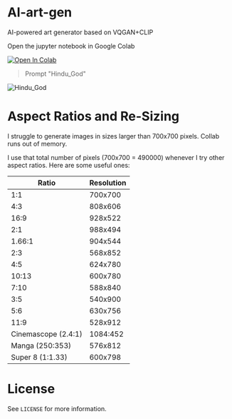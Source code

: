 # AI-art-gen

AI-powered art generator based on VQGAN+CLIP

Open the jupyter notebook in Google Colab

[![Open In Colab](https://colab.research.google.com/assets/colab-badge.svg)](https://colab.research.google.com/github/rxchit/AI-art-gen/blob/main/ArtFromText_AI.ipynb)
> Prompt "Hindu_God"

![Hindu_God](pics/01.gif?raw=true "Hindu_God")

# Aspect Ratios and Re-Sizing

I struggle to generate images in sizes larger than 700x700 pixels. Collab runs out of memory.

I use that total number of pixels (700x700 = 490000) whenever I try other aspect ratios. Here are some useful ones:

| Ratio               | Resolution |
| ------------------- | ---------- |
| 1:1                 | 700x700    |
| 4:3                 | 808x606    |
| 16:9                | 928x522    |
| 2:1                 | 988x494    |
| 1.66:1              | 904x544    |
| 2:3                 | 568x852    |
| 4:5                 | 624x780    |
| 10:13               | 600x780    |
| 7:10                | 588x840    |
| 3:5                 | 540x900    |
| 5:6                 | 630x756    |
| 11:9                | 528x912    |
| Cinemascope (2.4:1) | 1084:452   |
| Manga (250:353)     | 576x812    |
| Super 8 (1:1.33)    | 600x798    |

# License

See ```LICENSE``` for more information.
